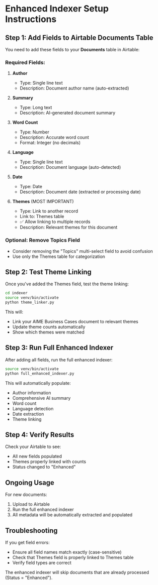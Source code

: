 # Enhanced Indexer Setup Instructions

## Step 1: Add Fields to Airtable Documents Table

You need to add these fields to your **Documents** table in Airtable:

### Required Fields:
1. **Author** 
   - Type: Single line text
   - Description: Document author name (auto-extracted)

2. **Summary**
   - Type: Long text
   - Description: AI-generated document summary

3. **Word Count**
   - Type: Number
   - Description: Accurate word count
   - Format: Integer (no decimals)

4. **Language**
   - Type: Single line text
   - Description: Document language (auto-detected)

5. **Date**
   - Type: Date
   - Description: Document date (extracted or processing date)

6. **Themes** (MOST IMPORTANT)
   - Type: Link to another record
   - Link to: Themes table
   - ✅ Allow linking to multiple records
   - Description: Relevant themes for this document

### Optional: Remove Topics Field
- Consider removing the "Topics" multi-select field to avoid confusion
- Use only the Themes table for categorization

## Step 2: Test Theme Linking

Once you've added the Themes field, test the theme linking:

```bash
cd indexer
source venv/bin/activate
python theme_linker.py
```

This will:
- Link your AIME Business Cases document to relevant themes
- Update theme counts automatically
- Show which themes were matched

## Step 3: Run Full Enhanced Indexer

After adding all fields, run the full enhanced indexer:

```bash
source venv/bin/activate
python full_enhanced_indexer.py
```

This will automatically populate:
- Author information
- Comprehensive AI summary
- Word count
- Language detection
- Date extraction
- Theme linking

## Step 4: Verify Results

Check your Airtable to see:
- All new fields populated
- Themes properly linked with counts
- Status changed to "Enhanced"

## Ongoing Usage

For new documents:
1. Upload to Airtable
2. Run the full enhanced indexer
3. All metadata will be automatically extracted and populated

## Troubleshooting

If you get field errors:
- Ensure all field names match exactly (case-sensitive)
- Check that Themes field is properly linked to Themes table
- Verify field types are correct

The enhanced indexer will skip documents that are already processed (Status = "Enhanced"). 